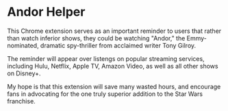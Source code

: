 # Andor Helper

This Chrome extension serves as an important reminder to users that rather than watch inferior shows, they could be watching "Andor," the Emmy-nominated, dramatic spy-thriller from acclaimed writer Tony Gilroy.

The reminder will appear over listengs on popular streaming services, including Hulu, Netflix, Apple TV, Amazon Video, as well as all other shows on Disney+.

My hope is that this extension will save many wasted hours, and encourage fans in advocating for the one truly superior addition to the Star Wars franchise.
